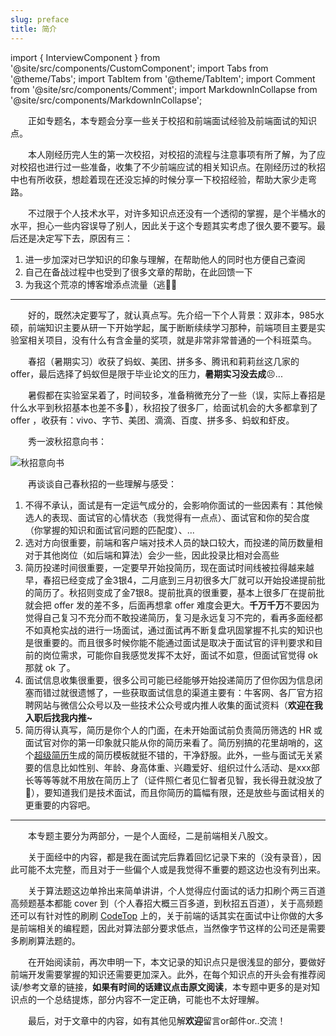 ```yaml
---
slug: preface
title: 简介
---
```


import { InterviewComponent } from '@site/src/components/CustomComponent';
import Tabs from '@theme/Tabs';
import TabItem from '@theme/TabItem';
import Comment from '@site/src/components/Comment';
import MarkdownInCollapse from '@site/src/components/MarkdownInCollapse';

<InterviewComponent time="2021-09-28" />

&emsp;&emsp;正如专题名，本专题会分享一些关于校招和前端面试经验及前端面试的知识点。


&emsp;&emsp;本人刚经历完人生的第一次校招，对校招的流程与注意事项有所了解，为了应对校招也进行过一些准备，收集了不少前端应试的相关知识点。在刚经历过的秋招中也有所收获，想趁着现在还没忘掉的时候分享一下校招经验，帮助大家少走弯路。

&emsp;&emsp;不过限于个人技术水平，对许多知识点还没有一个透彻的掌握，是个半桶水的水平，担心一些内容误导了别人，因此关于这个专题其实考虑了很久要不要写。最后还是决定写下去，原因有三：

1. 进一步加深对已学知识的印象与理解，在帮助他人的同时也方便自己查阅
2. 自己在备战过程中也受到了很多文章的帮助，在此回馈一下
3. 为我这个荒凉的博客增添点流量（逃🏃💨

---

&emsp;&emsp;好的，既然决定要写了，就认真点写。先介绍一下个人背景：双非本，985水硕，前端知识主要从研一下开始学起，属于断断续续学习那种，前端项目主要是实验室相关项目，没有什么有含金量的奖项，就是非常非常普通的一个科班菜鸟。

&emsp;&emsp;春招（暑期实习）收获了蚂蚁、美团、拼多多、腾讯和莉莉丝这几家的 offer，最后选择了蚂蚁但是限于毕业论文的压力，**暑期实习没去成**😣...

&emsp;&emsp;暑假都在实验室呆着了，时间较多，准备稍微充分了一些（误，实际上春招是什么水平到秋招基本也差不多🤣），秋招投了很多厂，给面试机会的大多都拿到了 offer ，收获有：vivo、字节、美团、滴滴、百度、拼多多、蚂蚁和虾皮。

&emsp;&emsp;秀一波秋招意向书：

![秋招意向书](https://gitee.com/ylea/imagehost1/raw/master/img/%E5%9B%BE%E7%89%871.png)


&emsp;&emsp;再谈谈自己春秋招的一些理解与感受：

1. 不得不承认，面试是有一定运气成分的，会影响你面试的一些因素有：其他候选人的表现、面试官的心情状态（我觉得有一点点）、面试官和你的契合度（你掌握的知识和面试官问题的匹配度）、...
2. 选对方向很重要，前端和客户端对技术人员的缺口较大，而投递的简历数量相对于其他岗位（如后端和算法）会少一些，因此投录比相对会高些
3. 简历投递时间很重要，一定要早开始投简历，现在面试时间线被拉得越来越早，春招已经变成了金3银4，二月底到三月初很多大厂就可以开始投递提前批的简历了。秋招则变成了金7银8。提前批真的很重要，基本上很多厂在提前批就会把 offer 发的差不多，后面再想拿 offer 难度会更大。**千万千万**不要因为觉得自己复习不充分而不敢投递简历，复习是永远复习不完的，看再多面经都不如真枪实战的进行一场面试，通过面试再不断复盘巩固掌握不扎实的知识也是很重要的。而且很多时候你能不能通过面试是取决于面试官的评判要求和目前的岗位需求，可能你自我感觉发挥不太好，面试不如意，但面试官觉得 ok 那就 ok 了。
4. 面试信息收集很重要，很多公司可能已经能够开始投递简历了但你因为信息闭塞而错过就很遗憾了，一些获取面试信息的渠道主要有：牛客网、各厂官方招聘网站与微信公众号以及一些技术公众号或内推人收集的面试资料（**欢迎在我入职后找我内推~**
5. 简历得认真写，简历是你个人的门面，在未开始面试前负责简历筛选的 HR 或面试官对你的第一印象就只能从你的简历来看了。简历别搞的花里胡哨的，这个[超级简历](https://www.wondercv.com/)生成的简历模板就挺不错的，干净舒服。此外，一些与面试无关紧要的信息比如性别、年龄、身高体重、兴趣爱好、组织过什么活动、是xxx部长等等等就不用放在简历上了（证件照仁者见仁智者见智，我长得丑就没放了🐒），要知道我们是技术面试，而且你简历的篇幅有限，还是放些与面试相关的更重要的内容吧。


---


&emsp;&emsp;本专题主要分为两部分，一是个人面经，二是前端相关八股文。

&emsp;&emsp;关于面经中的内容，都是我在面试完后靠着回忆记录下来的（没有录音），因此可能不太完整，而且对于一些偏个人或是我觉得不重要的题这边也没有列出来。

&emsp;&emsp;关于算法题这边单拎出来简单讲讲，个人觉得应付面试的话力扣刷个两三百道高频题基本都能 cover 到（个人春招大概三百多道，到秋招五百道），关于高频题还可以有针对性的刷刷 [CodeTop](https://codetop.cc/home) 上的，关于前端的话其实在面试中让你做的大多是前端相关的编程题，因此对算法部分要求低点，当然像字节这样的公司还是需要多刷刷算法题的。

&emsp;&emsp;在开始阅读前，再次申明一下，本文记录的知识点只是很浅显的部分，要做好前端开发需要掌握的知识还需要更加深入。此外，在每个知识点的开头会有推荐阅读/参考文章的链接，**如果有时间的话建议点击原文阅读**，本专题中更多的是对知识点的一个总结提炼，部分内容不一定正确，可能也不太好理解。

&emsp;&emsp;最后，对于文章中的内容，如有其他见解**欢迎**留言or邮件or..交流！


<Comment />
